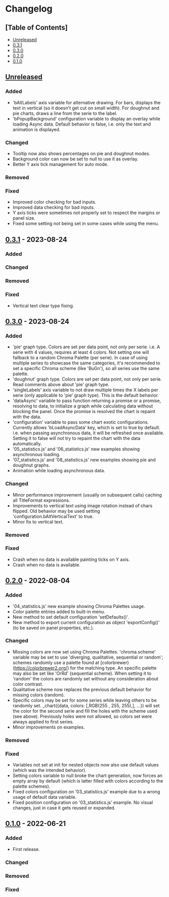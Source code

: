 # Changelog

## [Table of Contents]
- [Unreleased](#unreleased)
- [0.3.1](#031---2023-08-24)
- [0.3.0](#030---2023-08-24)
- [0.2.0](#020---2022-08-04)
- [0.1.0](#010---2022-06-21)

## [Unreleased][]
### Added
- 'bAltLabels' axis variable for alternative drawing. For bars, displays the text in vertical (so it doesn't get cut on small width). For doughnut and pie charts, draws a line from the serie to the label.
- 'bPopupBackground' configuration variable to display an overlay while loading Async data. Default behavior is false, i.e. only the text and animation is displayed.
### Changed
- Tooltip now also shows percentages on pie and doughnut modes.
- Background color can now be set to null to use it as overlay.
- Better Y axis tick management for auto mode.
### Removed
### Fixed
- Improved color checking for bad inputs.
- Improved data checking for bad inputs.
- Y axis ticks were sometimes not properly set to respect the margins or panel size.
- Fixed some setting not being set in some cases while using the menu.

## [0.3.1] - 2023-08-24
### Added
### Changed
### Removed
### Fixed
- Vertical text clear type fixing.

## [0.3.0] - 2023-08-24
### Added
- 'pie' graph type. Colors are set per data point, not only per serie. i.e. A serie with 4 values, requires at least 4 colors. Not setting one will fallback to a random Chroma Palette (per serie). In case of using multiple series to showcase the same categories, it's recommended to set a specific Chroma scheme (like 'BuGn'), so all series use the same palette.
- 'doughnut' graph type. Colors are set per data point, not only per serie. Read comments above about 'pie' graph type.
- 'singleLabels' axis variable to not draw multiple times the X labels per serie (only applicable to 'pie' graph type). This is the default behavior.
- 'dataAsync' variable to pass function returning a promise or a promise, resolving to data, to initialize a graph while calculating data without blocking the panel. Once the promise is resolved the chart is repaint with the data.
- 'configuration' variable to pass some chart exotic configurations. Currently allows 'bLoadAsyncData' key, which is set to true by default. i.e. when passing asynchronous data, it will be refreshed once available. Setting it to false will not try to repaint the chart with the data automatically.
- '05_statistics.js' and '06_statistics.js' new examples showing asynchronous loading.
- '07_statistics.js' and '08_statistics.js' new examples showing pie and doughnut graphs.
- Animation while loading asynchronous data.
### Changed
- Minor performance improvement (usually on subsequent calls) caching all TitleFormat expressions.
- Improvements to vertical text using image rotation instead of chars flipped. Old behavior may be used setting 'configuration.bAltVerticalText' to true.
- Minor fix to vertical text.
### Removed
### Fixed
- Crash when no data is available painting ticks on Y axis.
- Crash when no data is available.

## [0.2.0] - 2022-08-04
### Added
- '04_statistics.js' new example showing Chroma Palettes usage.
- Color palette entries added to built-in menu.
- New method to set default configuration 'setDefaults()'.
- New method to export current configuration as object 'exportConfig()' (to be saved on panel properties, etc.).
### Changed
- Missing colors are now set using Chroma Palettes. 'chroma.scheme' variable may be set to use 'diverging, qualitative, sequential or random'; schemes randomly use a palette found at [colorbrewer)(https://colorbrewer2.org/) for the matching type. An specific palette may also be set like 'OrRd' (sequential scheme). When setting it to 'random' the colors are randomly set without any consideration about color contrast.
- Qualitative scheme now replaces the previous default behavior for missing colors (random).
- Specific colors may be set for some series while leaving others to be randomly set. _chart({data, colors: [,RGB(255 , 255, 255),], ...}) will set the color for the second serie and fill the holes with the scheme used (see above). Previously holes were not allowed, so colors set were always applied to first series.
- Minor improvements on examples.
### Removed
### Fixed
- Variables not set at init for nested objects now also use default values (which was the intended behavior).
- Setting colors variable to null broke the chart generation, now forces an empty array by default (which is latter filled with colors according to the palette schemes).
- Fixed colors configuration on '03_statistics.js' example due to a wrong usage of default data variable.
- Fixed position configuration on '03_statistics.js' example. No visual changes, just in case it gets reused or expanded.

## [0.1.0] - 2022-06-21
### Added
- First release.
### Changed
### Removed
### Fixed

[Unreleased]: https://github.com/regorxxx/Statistics-Framework-SMP/compare/v0.3.1...HEAD
[0.3.1]: https://github.com/regorxxx/Statistics-Framework-SMP/compare/v0.3.0...v0.3.1
[0.3.0]: https://github.com/regorxxx/Statistics-Framework-SMP/compare/v0.2.0...v0.3.0
[0.2.0]: https://github.com/regorxxx/Statistics-Framework-SMP/compare/v0.1.0...v0.2.0
[0.1.0]: https://github.com/regorxxx/Statistics-Framework-SMP/compare/d28f441...v0.1.0